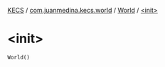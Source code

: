 [KECS](../../index.md) / [com.juanmedina.kecs.world](../index.md) / [World](index.md) / [&lt;init&gt;](./-init-.md)

# &lt;init&gt;

`World()`